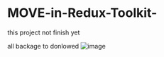 # MOVE-in-Redux-Toolkit-

this project not finish yet 

all backage to donlowed 
![image](https://user-images.githubusercontent.com/91463018/205482964-a0caa8ce-11d9-455c-b0dd-06e9311b2c86.png)
